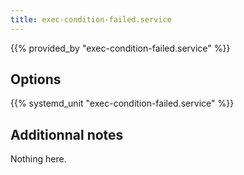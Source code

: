 ```yaml
---
title: exec-condition-failed.service
---
```


{{% provided_by "exec-condition-failed.service" %}}

## Options

{{% systemd_unit "exec-condition-failed.service" %}}

## Additionnal notes

Nothing here.